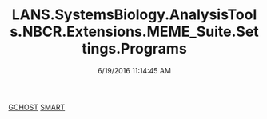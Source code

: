 ﻿---
title: LANS.SystemsBiology.AnalysisTools.NBCR.Extensions.MEME_Suite.Settings.Programs
date: 6/19/2016 11:14:45 AM
---

[GCHOST](T-LANS.SystemsBiology.AnalysisTools.NBCR.Extensions.MEME_Suite.Settings.Programs.GCHOST.html)
[SMART](T-LANS.SystemsBiology.AnalysisTools.NBCR.Extensions.MEME_Suite.Settings.Programs.SMART.html)
